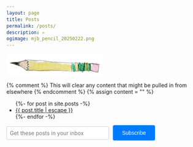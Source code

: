 ```yaml
---
layout: page
title: Posts
permalink: /posts/
description: ✍
ogimage: mjb_pencil_20250222.png
---
```

<img src="/assets/og/mjb_pencil_20250222.png" alt="Pencil, by MJB, 2025-02-22" style="width: 50%;">

{% comment %}
This will clear any content that might be pulled in from elsewhere
{% endcomment %}
{% assign content = "" %}

<ul class="post-list">
    {%- for post in site.posts -%}
    <li>
        <a class="post-link" href="{{ post.url | relative_url }}">{{ post.title | escape }}</a>
    </li>
    {%- endfor -%}
</ul>

<div id="mc_embed_signup">
    <form action="https://berens.us17.list-manage.com/subscribe/post?u=488257f22066b5de5ab8818a3&amp;id=feebd26a5e&amp;f_id=000b15e1f0" 
          method="post" 
          id="mc-embedded-subscribe-form" 
          name="mc-embedded-subscribe-form" 
          class="validate" 
          target="_self" 
          novalidate="">
        <div id="mc_embed_signup_scroll" style="display: flex; align-items: center;">
            <div class="mc-field-group" style="margin-right: 10px; flex-grow: 0;">
                <input type="email" 
                       name="EMAIL" 
                       class="required email" 
                       id="mce-EMAIL" 
                       required="" 
                       value="" 
                       placeholder="Get these posts in your inbox" 
                       style="
                           width: 250px; 
                           min-width: 120px; 
                           max-width: 100%;
                           padding: 0.5rem;
                           font-size: 1em;
                           font-family: -apple-system, BlinkMacSystemFont, 'Segoe UI', Helvetica, Arial, sans-serif;
                           border: 1px solid #ccc;
                           border-radius: 4px;
                       ">
            </div>
            <div aria-hidden="true" style="position: absolute; left: -5000px;">
                <input type="text" 
                       name="b_488257f22066b5de5ab8818a3_feebd26a5e" 
                       tabindex="-1" 
                       value="">
            </div>
            <div class="clear foot">
                <input type="submit" 
                       name="subscribe" 
                       id="mc-embedded-subscribe" 
                       class="button" 
                       value="Subscribe" 
                       style="
                           font-size: 1em;
                           padding: 0.75rem 1.5rem;
                           background-color: #007bff;
                           color: white;
                           border: none;
                           border-radius: 4px;
                           cursor: pointer;
                       ">
            </div>
        </div>
    </form>
</div>
